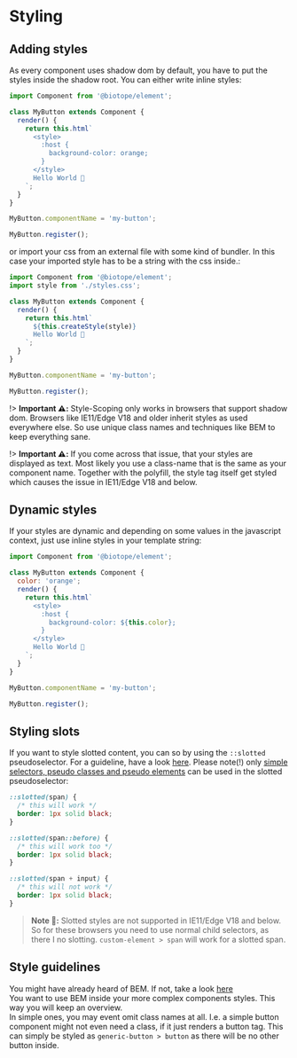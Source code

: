 # Styling

## Adding styles
As every component uses shadow dom by default, you have to put the styles inside the shadow root. You can either write inline styles:
```js
import Component from '@biotope/element';

class MyButton extends Component {
  render() {
    return this.html`
      <style>
        :host {
          background-color: orange;
        }
      </style>
      Hello World 🐤
    `;
  }
}

MyButton.componentName = 'my-button';

MyButton.register();
```

or import your css from an external file with some kind of bundler. In this case your imported style has to be a string with the css inside.:
```js
import Component from '@biotope/element';
import style from './styles.css';

class MyButton extends Component {
  render() {
    return this.html`
      ${this.createStyle(style)}
      Hello World 🐤
    `;
  }
}

MyButton.componentName = 'my-button';

MyButton.register();
```

!> __Important ⚠️:__ Style-Scoping only works in browsers that support shadow dom. Browsers like IE11/Edge V18 and older inherit styles as used everywhere else. So use unique class names and techniques like BEM to keep everything sane.

!> __Important ⚠️:__ If you come across that issue, that your styles are displayed as text. Most likely you use a class-name that is the same as your component name. Together with the polyfill, the style tag itself get styled which causes the issue in IE11/Edge V18 and below.

## Dynamic styles
If your styles are dynamic and depending on some values in the javascript context, just use inline styles in your template string:

```js
import Component from '@biotope/element';

class MyButton extends Component {
  color: 'orange';
  render() {
    return this.html`
      <style>
        :host {
          background-color: ${this.color};
        }
      </style>
      Hello World 🐤
    `;
  }
}

MyButton.componentName = 'my-button';

MyButton.register();
```

## Styling slots
If you want to style slotted content, you can so by using the `::slotted` pseudoselector. For a guideline, have a look [here](https://developer.mozilla.org/en-US/docs/Web/CSS/::slotted). Please note(!) only [simple selectors, pseudo classes and pseudo elements](https://developer.mozilla.org/en-US/docs/Web/CSS/CSS_Selectors) can be used in the slotted pseudoselector:
```css
::slotted(span) {
  /* this will work */
  border: 1px solid black;
}

::slotted(span::before) {
  /* this will work too */
  border: 1px solid black;
}

::slotted(span + input) {
  /* this will not work */
  border: 1px solid black;
}
```
> __Note 📝:__ Slotted styles are not supported in IE11/Edge V18 and below. So for these browsers you need to use normal child selectors, as there I no slotting. `custom-element > span` will work for a slotted span.

## Style guidelines
You might have already heard of BEM. If not, take a look [here](http://getbem.com/introduction/)  
You want to use BEM inside your more complex components styles. This way you will keep an overview.  
In simple ones, you may event omit class names at all. I.e. a simple button component might not even need a class, if it just renders a button tag. This can simply be styled as `generic-button > button` as there will be no other button inside.  
